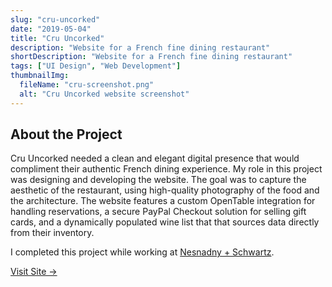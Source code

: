 ```yaml
---
slug: "cru-uncorked"
date: "2019-05-04"
title: "Cru Uncorked"
description: "Website for a French fine dining restaurant"
shortDescription: "Website for a French fine dining restaurant"
tags: ["UI Design", "Web Development"]
thumbnailImg:
  fileName: "cru-screenshot.png"
  alt: "Cru Uncorked website screenshot"
---
```


## About the Project

Cru Uncorked needed a clean and elegant digital presence that would compliment their authentic French dining experience. My role in this project was designing and developing the website. The goal was to capture the aesthetic of the restaurant, using high-quality photography of the food and the architecture. The website features a custom OpenTable integration for handling reservations, a secure PayPal Checkout solution for selling gift cards, and a dynamically populated wine list that that sources data directly from their inventory.

I completed this project while working at [Nesnadny + Schwartz](https://nsideas.com).

[Visit Site &rarr;](https://cruuncorked.com)